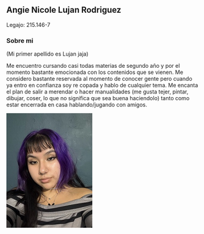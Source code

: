 ## Angie Nicole Lujan Rodriguez
Legajo: 215.146-7

### Sobre mi
(Mi primer apellido es Lujan jaja)

Me encuentro cursando casi todas materias de segundo año y por el momento bastante emocionada con los contenidos que se vienen. Me considero bastante reservada al momento de conocer gente pero cuando ya entro en confianza soy re copada y hablo de cualquier tema.
Me encanta el plan de salir a merendar o hacer manualidades (me gusta tejer, pintar, dibujar, coser, lo que no significa que sea buena haciendolo) tanto como estar encerrada en casa hablando/jugando con amigos.

![fotomia](foto-mia.jpg)
